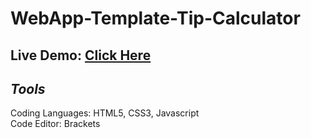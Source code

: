 # WebApp-Template-Tip-Calculator

## Live Demo: <a href="https://ifall-ifail.github.io/WebApp-Template-Tip-Calculator/"> Click Here </a> <br>

## *Tools*

Coding Languages: HTML5, CSS3, Javascript <br>
Code Editor: Brackets

